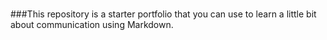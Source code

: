 #
###This repository is a starter portfolio that you can use to learn a little bit about communication using Markdown.
